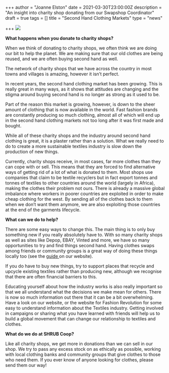 +++
author = "Joanne Elston"
date = 2021-03-30T23:00:00Z
description = "An insight into charity shop donating from our Swapshop Coordinator"
draft = true
tags = []
title = "Second Hand Clothing Markets"
type = "news"

+++
![](https://res.cloudinary.com/shrub-co-op/image/upload/v1617195415/shrubcoop.org/media/prudence-earl-8F0I12ypHPA-unsplash_kiitg1.jpg)

**What happens when you donate to charity shops?**

When we think of donating to charity shops, we often think we are doing our bit to help the planet. We are making sure that our old clothes are being reused, and we are often buying second hand as well.

The network of charity shops that we have across the country in most towns and villages is amazing, however it isn’t perfect.

In recent years, the second hand clothing market has been growing. This is really great in many ways, as it shows that attitudes are changing and the stigma around buying second hand is no longer as strong as it used to be.

Part of the reason this market is growing, however, is down to the sheer amount of clothing that is now available in the world. Fast fashion brands are constantly producing so much clothing, almost all of which will end up in the second hand clothing markets not too long after it was first made and bought.

While all of these charity shops and the industry around second hand clothing is great, it is a plaster rather than a solution. What we really need to do to create a more sustainable textiles industry is slow down the production of new things.

Currently, charity shops receive, in most cases, far more clothes than they can cope with or sell. This means that they are forced to find alternative ways of getting rid of a lot of what is donated to them. Most shops use companies that claim to be textile recyclers but in fact export tonnes and tonnes of textiles to other countries around the world (largely in Africa), making the clothes their problem not ours. There is already a massive global imbalance where workers in poorer countries are exploited in order to make cheap clothing for the west. By sending all of the clothes back to them when we don’t want them anymore, we are also exploiting those countries at the end of the garments lifecycle.

**What can we do to help?**

There are some easy ways to change this. The main thing is to only buy something new if you really absolutely have to. With so many charity shops as well as sites like Depop, EBAY, Vinted and more, we have so many opportunities to try and find things second hand. Having clothes swaps among friends or community groups is a great way of doing these things locally too (see the [guide ](https://www.shrubcoop.org/resource-packs/clothes-swap/)on our website).

If you do have to buy new things, try to support places that recycle and upcycle existing textiles rather than producing new, although we recognise that there are often financial barriers to this.

Educating yourself about how the industry works is also really important so that we all understand what the decisions we make mean for others. There is now so much information out there that it can be a bit overwhelming. Have a look on our website, or the website for Fashion Revolution for some easy to understand information about the Textiles industry. Getting involved in campaigns or sharing what you have learned with friends will help us to build a global movement that can change our relationship to textiles and clothes.

**What do we do at SHRUB Coop?**

Like all charity shops, we get more in donations than we can sell in our shop. We try to pass any excess stock on as ethically as possible, working with local clothing banks and community groups that give clothes to those who need them. If you ever know of anyone looking for clothes, please send them our way!